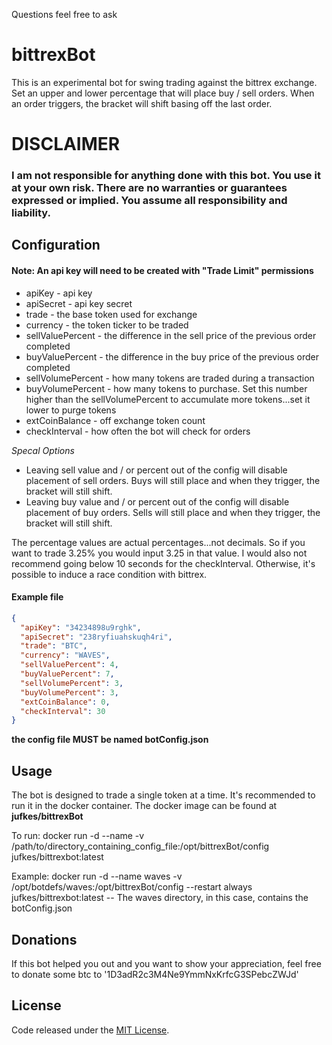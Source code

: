 Questions feel free to ask

# bittrexBot
This is an experimental bot for swing trading against the bittrex exchange. Set an upper and lower percentage that will place buy / sell orders. When an order triggers, the bracket will shift basing off the last order.

# DISCLAIMER

### I am not responsible for anything done with this bot. You use it at your own risk. There are no warranties or guarantees expressed or implied. You assume all responsibility and liability.

## Configuration

#### Note: An api key will need to be created with "Trade Limit" permissions

* apiKey - api key
* apiSecret - api key secret
* trade - the base token used for exchange
* currency - the token ticker to be traded
* sellValuePercent - the difference in the sell price of the previous order completed
* buyValuePercent - the difference in the buy price of the previous order completed
* sellVolumePercent - how many tokens are traded during a transaction
* buyVolumePercent - how many tokens to purchase. Set this number higher than the sellVolumePercent to accumulate more tokens...set it lower to purge tokens
* extCoinBalance - off exchange token count
* checkInterval - how often the bot will check for orders

*Specal Options*

* Leaving sell value and / or percent out of the config will disable placement of sell orders. Buys will still place and when they trigger, the bracket will still shift.
* Leaving buy value and / or percent out of the config will disable placement of buy orders. Sells will still place and when they trigger, the bracket will still shift.

The percentage values are actual percentages...not decimals. So if you want to trade 3.25% you would input 3.25 in that value. I would also not recommend going below 10 seconds for the checkInterval. Otherwise, it's possible to induce a race condition with bittrex.

#### Example file 

```json
{
  "apiKey": "34234898u9rghk",
  "apiSecret": "238ryfiuahskuqh4ri",
  "trade": "BTC",
  "currency": "WAVES",
  "sellValuePercent": 4,
  "buyValuePercent": 7,
  "sellVolumePercent": 3,
  "buyVolumePercent": 3,
  "extCoinBalance": 0,
  "checkInterval": 30
}
```
__the config file MUST be named botConfig.json__

## Usage
The bot is designed to trade a single token at a time. It's recommended to run it in the docker container. 
The docker image can be found at __jufkes/bittrexBot__

To run:
docker run -d --name <name> -v /path/to/directory_containing_config_file:/opt/bittrexBot/config jufkes/bittrexbot:latest

Example:
docker run -d --name waves -v /opt/botdefs/waves:/opt/bittrexBot/config --restart always jufkes/bittrexbot:latest
-- The waves directory, in this case, contains the botConfig.json

## Donations

If this bot helped you out and you want to show your appreciation, feel free to donate some btc to '1D3adR2c3M4Ne9YmmNxKrfcG3SPebcZWJd'

## License
Code released under the [MIT License](https://github.com/jufkes/bittrexBot/master/LICENSE).
